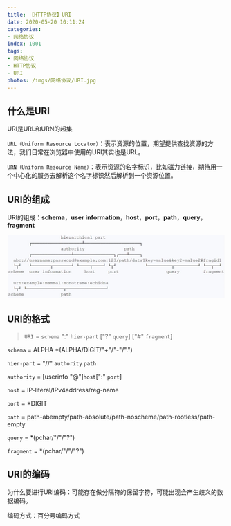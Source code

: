 ```yaml
---
title: 【HTTP协议】URI
date: 2020-05-20 10:11:24
categories:
- 网络协议
index: 1001
tags:
- 网络协议
- HTTP协议
- URI
photos: /imgs/网络协议/URI.jpg
---
```


## 什么是URI

URI是URL和URN的超集

`URL（Uniform Resource Locator）`：表示资源的位置，期望提供查找资源的方法，我们日常在浏览器中使用的URI其实也是URL。

`URN（Uniform Resource Name）`：表示资源的名字标识，比如磁力链接，期待用一个中心化的服务去解析这个名字标识然后解析到一个资源位置。

<!--more-->

## URI的组成

URI的组成：**schema**，**user information**，**host**，**port**，**path**，**query**，**fragment**

![URI的组成](/imgs/网络协议/URI/URI的组成.jpg)

## URI的格式

> `URI` = `schema` ":" `hier-part` ["?" `query`] ["#" `fragment`]

`schema` = ALPHA *(ALPHA/DIGIT/"+"/"-"/".")

`hier-part` = "//" `authority` `path`

`authority` = [userinfo "@"]`host`[":" `port`]

`host` = IP-literal/IPv4address/reg-name

`port` = *DIGIT

`path` = path-abempty/path-absolute/path-noscheme/path-rootless/path-empty

`query` = *(pchar/"/"/"?")

`fragment` = *(pchar/"/"/"?")

## URI的编码

为什么要进行URI编码：可能存在做分隔符的保留字符，可能出现会产生歧义的数据编码。

编码方式：百分号编码方式
